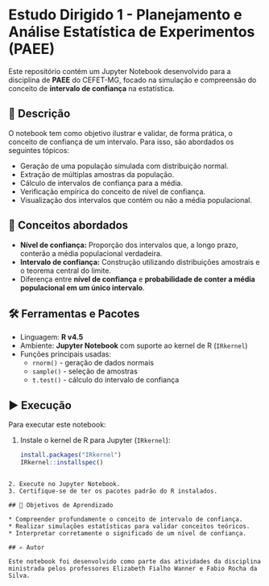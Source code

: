 # Estudo Dirigido 1 - Planejamento e Análise Estatística de Experimentos (PAEE)

Este repositório contém um Jupyter Notebook desenvolvido para a disciplina de **PAEE** do CEFET-MG, focado na simulação e compreensão do conceito de **intervalo de confiança** na estatística.

## 📘 Descrição

O notebook tem como objetivo ilustrar e validar, de forma prática, o conceito de confiança de um intervalo. Para isso, são abordados os seguintes tópicos:

- Geração de uma população simulada com distribuição normal.
- Extração de múltiplas amostras da população.
- Cálculo de intervalos de confiança para a média.
- Verificação empírica do conceito de nível de confiança.
- Visualização dos intervalos que contém ou não a média populacional.

## 🧠 Conceitos abordados

- **Nível de confiança:** Proporção dos intervalos que, a longo prazo, conterão a média populacional verdadeira.
- **Intervalo de confiança:** Construção utilizando distribuições amostrais e o teorema central do limite.
- Diferença entre **nível de confiança** e **probabilidade de conter a média populacional em um único intervalo**.

## 🛠️ Ferramentas e Pacotes

- Linguagem: **R v4.5**
- Ambiente: **Jupyter Notebook** com suporte ao kernel de R (`IRkernel`)
- Funções principais usadas:
  - `rnorm()` - geração de dados normais
  - `sample()` - seleção de amostras
  - `t.test()` - cálculo do intervalo de confiança

## ▶️ Execução

Para executar este notebook:

1. Instale o kernel de R para Jupyter (`IRkernel`):
   ```r
   install.packages("IRkernel")
   IRkernel::installspec()
````

2. Execute no Jupyter Notebook.
3. Certifique-se de ter os pacotes padrão do R instalados.

## 🎯 Objetivos de Aprendizado

* Compreender profundamente o conceito de intervalo de confiança.
* Realizar simulações estatísticas para validar conceitos teóricos.
* Interpretar corretamente o significado de um nível de confiança.

## ✍️ Autor

Este notebook foi desenvolvido como parte das atividades da disciplina ministrada pelos professores Elizabeth Fialho Wanner e Fabio Rocha da Silva.
